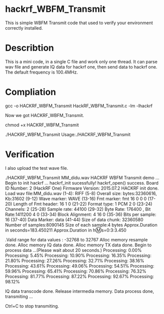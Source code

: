 # hackrf_WBFM_Transmit
This is simple WBFM Transmit code that used to verify your environment correctly installed.

# Describtion
This is a mini code, in a single C file and work only one thread. It can parse wav file and generate IQ data for hackrf one, then send data to hackrf one.
The default frequency is 100.4MHz.

# Compliation
gcc -o HACKRF_WBFM_Transmit HackRF_WBFM_Transmit.c -lm -lhackrf

Now we got HACKRF_WBFM_Transmit.

chmod +x HACKRF_WBFM_Transmit

./HACKRF_WBFM_Transmit
Usage:./HACKRF_WBFM_Transmit <WAV File Abs Path>

# Verification
I also upload the test wave file.

./HACKRF_WBFM_Transmit MM_didu.wav
HACKRF WBFM Transmit demo ...
Begin to init hackrf ...
hackrf_init sucessfully!
hackrf_open() success.
Board ID Number: 2 (HackRF One)
Firmware Version: 2015.07.2
HACKRF init done.
Load wav file:MM_didu.wav
(1-4): RIFF 
(5-8) Overall size: bytes:32360616, Kb:31602 
(9-12) Wave marker: WAVE
(13-16) Fmt marker: fmt 
16 0 0 0
(17-20) Length of Fmt header: 16 
1 0 
(21-22) Format type: 1 PCM 
2 0 
(23-24) Channels: 2 
(25-28) Sample rate: 44100
(29-32) Byte Rate: 176400 , Bit Rate:1411200
4 0 
(33-34) Block Alignment: 4 
16 0 
(35-36) Bits per sample: 16 
(37-40) Data Marker: data 
(41-44) Size of data chunk: 32360580 
Number of samples:8090145 
Size of each sample:4 bytes
Approx.Duration in seconds=183.450211
Approx.Duration in h:m:s=0:3:3.450


.Valid range for data values : -32768 to 32767 
Alloc memory resample done.
Alloc memory IQ data done.
Alloc memory TX data done.
Begin to process data ...(Please wait about 20 seconds.)
Processing: 0.00%
Processing: 5.45%
Processing: 10.90%
Processing: 16.35%
Processing: 21.80%
Processing: 27.26%
Processing: 32.71%
Processing: 38.16%
Processing: 43.61%
Processing: 49.06%
Processing: 54.51%
Processing: 59.96%
Processing: 65.41%
Processing: 70.86%
Processing: 76.32%
Processing: 81.77%
Processing: 87.22%
Processing: 92.67%
Processing: 98.12%

IQ data transcode done.
Release intermedia memory.
Data process done, transmiting ...

Ctrl+C to stop transmiting.

